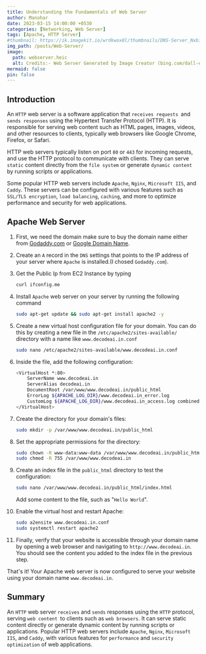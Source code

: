 ```yaml
---
title: Understanding the Fundamentals of Web Server
author: Manohar
date: 2023-03-15 14:00:00 +0530
categories: [Networking, Web Server]
tags: [Apache, HTTP Server]
#thumbnail: https://ik.imagekit.io/wrdkwox8l/thumbnails/DNS-Server_Nxb1fNEUB.png?ik-sdk-version=javascript-1.4.3&updatedAt=1677261361991
img_path: /posts/Web-Server/
image:
  path: webserver.heic
  alt: Credits:- Web Server Generated by Image Creator (bing.com/dall-e-2)
mermaid: false
pin: false
---
```


## Introduction

An `HTTP` web server is a software application that `receives requests `and `sends responses` using the Hypertext Transfer Protocol (HTTP). It is responsible for serving web content such as HTML pages, images, videos, and other resources to clients, typically web browsers like Google Chrome, Firefox, or Safari.

HTTP web servers typically listen on port `80` or `443` for incoming requests, and use the HTTP protocol to communicate with clients. They can serve `static` content directly from the `file system` or generate `dynamic content` by running scripts or applications.

Some popular HTTP web servers include `Apache`, `Nginx`, `Microsoft IIS`, and `Caddy`. These servers can be configured with various features such as `SSL/TLS encryption`, `load balancing`, `caching`, and more to optimize performance and security for web applications.

## Apache Web Server

1. First, we need the domain make sure to buy the domain name either from [Godaddy.com](https://www.godaddy.com/en-in) or [Google Domain Name](https://domains.google.com/registrar/search).

2. Create an `A` record in the `DNS` settings that points to the IP address of your server where `Apache` is installed.(I chosed `Godaddy.com`).

3. Get the Public Ip from EC2 Instance by typing

   ```bash
   curl ifconfig.me
   ```

4. Install `Apache` web server on your server by running the following command

   ```bash
   sudo apt-get update && sudo apt-get install apache2 -y
   ```

5. Create a new virtual host configuration file for your domain. You can do this by creating a new file in the `/etc/apache2/sites-available/` directory with a name like `www.decodeai.in.conf`

   ```bash
   sudo nano /etc/apache2/sites-available/www.decodeai.in.conf
   ```

6. Inside the file, add the following configuration:

   ```bash
   <VirtualHost *:80>
       ServerName www.decodeai.in
       ServerAlias decodeai.in
       DocumentRoot /var/www/www.decodeai.in/public_html
       ErrorLog ${APACHE_LOG_DIR}/www.decodeai.in_error.log
       CustomLog ${APACHE_LOG_DIR}/www.decodeai.in_access.log combined
   </VirtualHost>
   ```

7. Create the directory for your domain's files:

   ```bash
   sudo mkdir -p /var/www/www.decodeai.in/public_html
   ```

8. Set the appropriate permissions for the directory:

   ```bash
   sudo chown -R www-data:www-data /var/www/www.decodeai.in/public_html
   sudo chmod -R 755 /var/www/www.decodeai.in
   ```

9. Create an index file in the `public_html` directory to test the configuration:

   ```bash
   sudo nano /var/www/www.decodeai.in/public_html/index.html
   ```

   Add some content to the file, such as "`Hello World`".

10. Enable the virtual host and restart Apache:

    ```bash
    sudo a2ensite www.decodeai.in.conf
    sudo systemctl restart apache2
    ```

11. Finally, verify that your website is accessible through your domain name by opening a web browser and navigating to `http://www.decodeai.in`. You should see the content you added to the index file in the previous step.

That's it! Your Apache web server is now configured to serve your website using your domain name `www.decodeai.in`.

## Summary

An `HTTP` web server `receives` and `sends` responses using the `HTTP` protocol, serving `web content `to clients such as `web browsers`. It can serve static content directly or generate dynamic content by running scripts or applications. Popular HTTP web servers include `Apache`, `Nginx`, `Microsoft IIS`, and `Caddy`, with various features for `performance` and `security optimization` of web applications.
